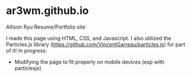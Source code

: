 # ar3wm.github.io
Allison Ryu Resume/Portfolio site

I made this page using HTML, CSS, and Javascript. I also utilized the Particles.js library (https://github.com/VincentGarreau/particles.js) for part of it!
In progress:
- Modifying the page to fit properly on mobile devices (esp with particlesjs)
